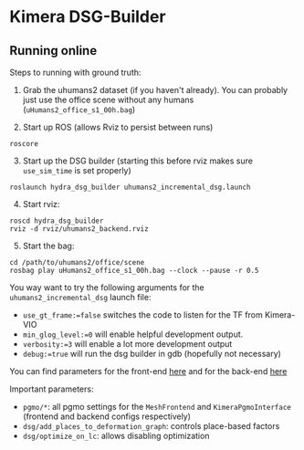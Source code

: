 # Kimera DSG-Builder

## Running online

Steps to running with ground truth:

  1. Grab the uhumans2 dataset (if you haven't already). You can probably just use the office scene without any humans (`uHumans2_office_s1_00h.bag`)

  2. Start up ROS (allows Rviz to persist between runs)

    roscore

  3. Start up the DSG builder (starting this before rviz makes sure `use_sim_time` is set properly)

    roslaunch hydra_dsg_builder uhumans2_incremental_dsg.launch

  4. Start rviz:

    roscd hydra_dsg_builder
    rviz -d rviz/uhumans2_backend.rviz

  5. Start the bag:

    cd /path/to/uhumans2/office/scene
    rosbag play uHumans2_office_s1_00h.bag --clock --pause -r 0.5

You way want to try the following arguments for the `uhumans2_incremental_dsg` launch file:

  - `use_gt_frame:=false` switches the code to listen for the TF from Kimera-VIO
  - `min_glog_level:=0` will enable helpful development output.
  - `verbosity:=3` will enable a lot more development output
  - `debug:=true` will run the dsg builder in gdb (hopefully not necessary)

You can find parameters for the front-end [here](config/dsg_frontend_config.yaml)
and for the back-end [here](config/dsg_backend_config.yaml)

Important parameters:

  - `pgmo/*`: all pgmo settings for the `MeshFrontend` and `KimeraPgmoInterface` (frontend and backend configs respectively)
  - `dsg/add_places_to_deformation_graph`: controls place-based factors
  - `dsg/optimize_on_lc`: allows disabling optimization
